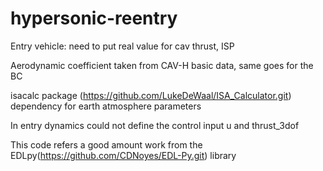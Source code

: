 # hypersonic-reentry
<under development
Trajectory optimization of hypersonic reentry vehicle>

Entry vehicle: need to put real value for cav thrust, ISP  

Aerodynamic coefficient taken from CAV-H basic data, same goes for the BC

isacalc package (https://github.com/LukeDeWaal/ISA_Calculator.git) dependency for earth atmosphere parameters

In entry dynamics could not define the control input u and thrust_3dof

This code refers a good amount work from the EDLpy(https://github.com/CDNoyes/EDL-Py.git) library
